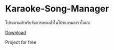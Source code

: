 # Karaoke-Song-Manager
โปรแกรมสำหรับจัดการเพลงซ้ำในโปรแกรมคาราโอเกะ

[Download](https://github.com/ketaway/Karaoke-Song-Manager/releases)

Project for free
